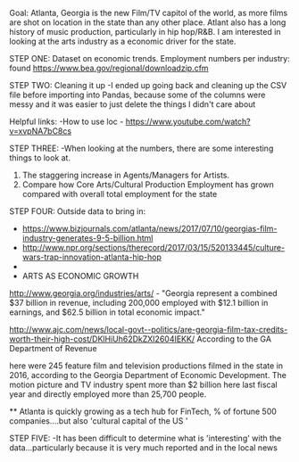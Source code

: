 Goal: Atlanta, Georgia is the new Film/TV capitol of the world, as more films are shot on location in the state than any other place. Atlant also has a long history of music production, particularly in hip hop/R&B. I am interested in looking at the arts industry as a economic driver for the state.


STEP ONE: Dataset on economic trends.
Employment numbers per industry: found https://www.bea.gov/regional/downloadzip.cfm  

STEP TWO: Cleaning it up
-I ended up going back and cleaning up the CSV file before importing into Pandas, because some of the columns were messy and it was easier to just delete the things I didn't care about 

Helpful links: 
-How to use loc - https://www.youtube.com/watch?v=xvpNA7bC8cs  


STEP THREE: 
-When looking at the numbers, there are some interesting things to look at.
1) The staggering increase in Agents/Managers for Artists. 
2) Compare how Core Arts/Cultural Production Employment has grown compared with overall total employment for the state 


STEP FOUR: 
Outside data to bring in: 
- https://www.bizjournals.com/atlanta/news/2017/07/10/georgias-film-industry-generates-9-5-billion.html 
- http://www.npr.org/sections/therecord/2017/03/15/520133445/culture-wars-trap-innovation-atlanta-hip-hop
-
- ARTS AS ECONOMIC GROWTH 

http://www.georgia.org/industries/arts/ - 
"Georgia represent a combined $37 billion in revenue, including 200,000 employed with $12.1 billion in earnings, and $62.5 billion in total economic impact."

http://www.ajc.com/news/local-govt--politics/are-georgia-film-tax-credits-worth-their-high-cost/DKlHiUh62DkZXI2604IEKK/
According to the GA Department of Revenue 

here were 245 feature film and television productions filmed in the state in 2016, according to the Georgia Department of Economic Development. The motion picture and TV industry spent more than $2 billion here last fiscal year and directly employed more than 25,700 people. 


** Atlanta is quickly growing as a tech hub for FinTech, % of fortune 500 companies....but also 'cultural capital of the US '

STEP FIVE: 
-It has been difficult to determine what is 'interesting' with the data...particularly because it is very much reported and in the local news 